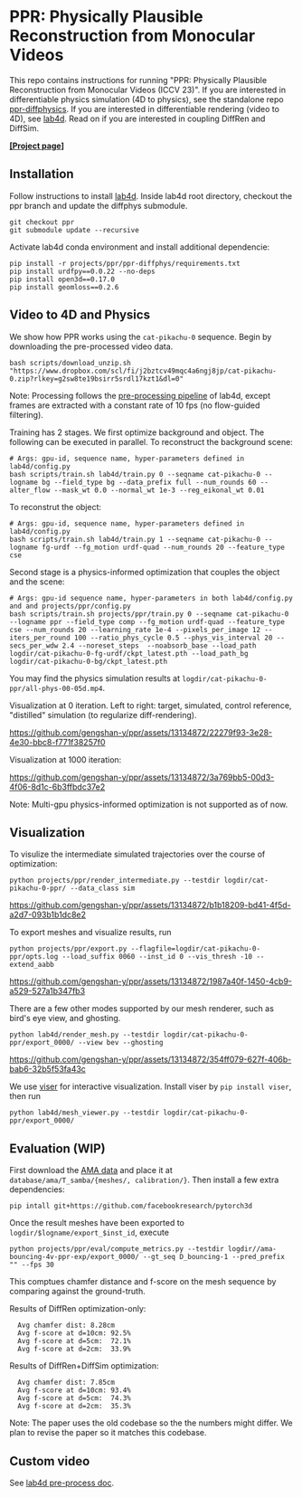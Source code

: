 # PPR: Physically Plausible Reconstruction from Monocular Videos

This repo contains instructions for running "PPR: Physically Plausible Reconstruction from Monocular Videos (ICCV 23)". 
If you are interested in differentiable physics simulation (4D to physics), see the standalone repo [ppr-diffphysics](https://github.com/gengshan-y/ppr-diffphys).
If you are interested in differentiable rendering (video to 4D), see [lab4d](https://github.com/lab4d-org/lab4d).
Read on if you are interested in coupling DiffRen and DiffSim.

**[[Project page]](https://gengshan-y.github.io/ppr/)**

## Installation
Follow instructions to install [lab4d](https://lab4d-org.github.io/lab4d/get_started/). 
Inside lab4d root directory, checkout the ppr branch and update the diffphys submodule.
```
git checkout ppr
git submodule update --recursive
```
Activate lab4d conda environment and install additional dependencie:
```
pip install -r projects/ppr/ppr-diffphys/requirements.txt
pip install urdfpy==0.0.22 --no-deps
pip install open3d==0.17.0
pip install geomloss==0.2.6
```

## Video to 4D and Physics
We show how PPR works using the `cat-pikachu-0` sequence. Begin by downloading the pre-processed video data.
```
bash scripts/download_unzip.sh "https://www.dropbox.com/scl/fi/j2bztcv49mqc4a6ngj8jp/cat-pikachu-0.zip?rlkey=g2sw8te19bsirr5srdl17kzt1&dl=0"
```
Note: Processing follows the [pre-processing pipeline](https://lab4d-org.github.io/lab4d/tutorials/preprocessing.html) of lab4d, except frames are extracted with a constant rate of 10 fps (no flow-guided filtering).

Training has 2 stages. We first optimize background and object. The following can be executed in parallel. 
To reconstruct the background scene:
```
# Args: gpu-id, sequence name, hyper-parameters defined in lab4d/config.py
bash scripts/train.sh lab4d/train.py 0 --seqname cat-pikachu-0 --logname bg --field_type bg --data_prefix full --num_rounds 60 --alter_flow --mask_wt 0.0 --normal_wt 1e-3 --reg_eikonal_wt 0.01
```
To reconstrut the object:
```
# Args: gpu-id, sequence name, hyper-parameters defined in lab4d/config.py
bash scripts/train.sh lab4d/train.py 1 --seqname cat-pikachu-0 --logname fg-urdf --fg_motion urdf-quad --num_rounds 20 --feature_type cse
```

Second stage is a physics-informed optimization that couples the object and the scene:
```
# Args: gpu-id sequence name, hyper-parameters in both lab4d/config.py and and projects/ppr/config.py
bash scripts/train.sh projects/ppr/train.py 0 --seqname cat-pikachu-0 --logname ppr --field_type comp --fg_motion urdf-quad --feature_type cse --num_rounds 20 --learning_rate 1e-4 --pixels_per_image 12 --iters_per_round 100 --ratio_phys_cycle 0.5 --phys_vis_interval 20 --secs_per_wdw 2.4 --noreset_steps  --noabsorb_base --load_path logdir/cat-pikachu-0-fg-urdf/ckpt_latest.pth --load_path_bg logdir/cat-pikachu-0-bg/ckpt_latest.pth
```
You may find the physics simulation results at `logdir/cat-pikachu-0-ppr/all-phys-00-05d.mp4`. 

Visualization at 0 iteration. Left to right: target, simulated, control reference, "distilled" simulation (to regularize diff-rendering).

https://github.com/gengshan-y/ppr/assets/13134872/22279f93-3e28-4e30-bbc8-f771f38257f0

Visualization at 1000 iteration:

https://github.com/gengshan-y/ppr/assets/13134872/3a769bb5-00d3-4f06-8d1c-6b3ffbdc37e2

Note: Multi-gpu physics-informed optimization is not supported as of now. 

## Visualization

To visulize the intermediate simulated trajectories over the course of optimization:
```
python projects/ppr/render_intermediate.py --testdir logdir/cat-pikachu-0-ppr/ --data_class sim
```
https://github.com/gengshan-y/ppr/assets/13134872/b1b18209-bd41-4f5d-a2d7-093b1b1dc8e2

To export meshes and visualize results, run
```
python projects/ppr/export.py --flagfile=logdir/cat-pikachu-0-ppr/opts.log --load_suffix 0060 --inst_id 0 --vis_thresh -10 --extend_aabb
```
https://github.com/gengshan-y/ppr/assets/13134872/1987a40f-1450-4cb9-a529-527a1b347fb3

There are a few other modes supported by our mesh renderer, such as bird's eye view, and ghosting.
```
python lab4d/render_mesh.py --testdir logdir/cat-pikachu-0-ppr/export_0000/ --view bev --ghosting
```
https://github.com/gengshan-y/ppr/assets/13134872/354ff079-627f-406b-bab6-32b5f53fa43c


We use [viser](https://github.com/nerfstudio-project/viser) for interactive visualization.
Install viser by `pip install viser`, then run
```
python lab4d/mesh_viewer.py --testdir logdir/cat-pikachu-0-ppr/export_0000/
```

## Evaluation (WIP)
First download the [AMA data](https://people.csail.mit.edu/drdaniel/mesh_animation/) and place it at `database/ama/T_samba/{meshes/, calibration/}`. Then install a few extra dependencies:
```
pip intall git+https://github.com/facebookresearch/pytorch3d
```

Once the result meshes have been exported to `logdir/$logname/export_$inst_id`, execute
```
python projects/ppr/eval/compute_metrics.py --testdir logdir//ama-bouncing-4v-ppr-exp/export_0000/ --gt_seq D_bouncing-1 --pred_prefix "" --fps 30
```
This comptues chamfer distance and f-score on the mesh sequence by comparing against the ground-truth.

Results of DiffRen optimization-only:
```
  Avg chamfer dist: 8.28cm
  Avg f-score at d=10cm: 92.5%
  Avg f-score at d=5cm:  72.1%
  Avg f-score at d=2cm:  33.9%  
```
Results of DiffRen+DiffSim optimization:
```
  Avg chamfer dist: 7.85cm
  Avg f-score at d=10cm: 93.4%
  Avg f-score at d=5cm:  74.3%
  Avg f-score at d=2cm:  35.3%
```

Note: The paper uses the old codebase so the the numbers might differ. We plan to revise the paper so it matches this codebase.


## Custom video
See [lab4d pre-process doc](https://lab4d-org.github.io/lab4d/tutorials/preprocessing.html).
